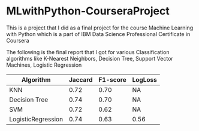 # MLwithPython-CourseraProject
This is a project that I did as a final project for the course Machine Learning with Python which is a part of IBM Data Science Professional Certificate in Coursera


The following is the final report that I got for various Classification algorithms like K-Nearest Neighbors, Decision Tree, Support Vector Machines, Logistic Regression

| Algorithm          | Jaccard | F1-score | LogLoss |
|--------------------|---------|----------|---------|
| KNN                | 0.72    | 0.70     | NA      |
| Decision Tree      | 0.74    | 0.70     | NA      |
| SVM                | 0.72    | 0.62     | NA      |
| LogisticRegression | 0.74    | 0.63     | 0.56    |
